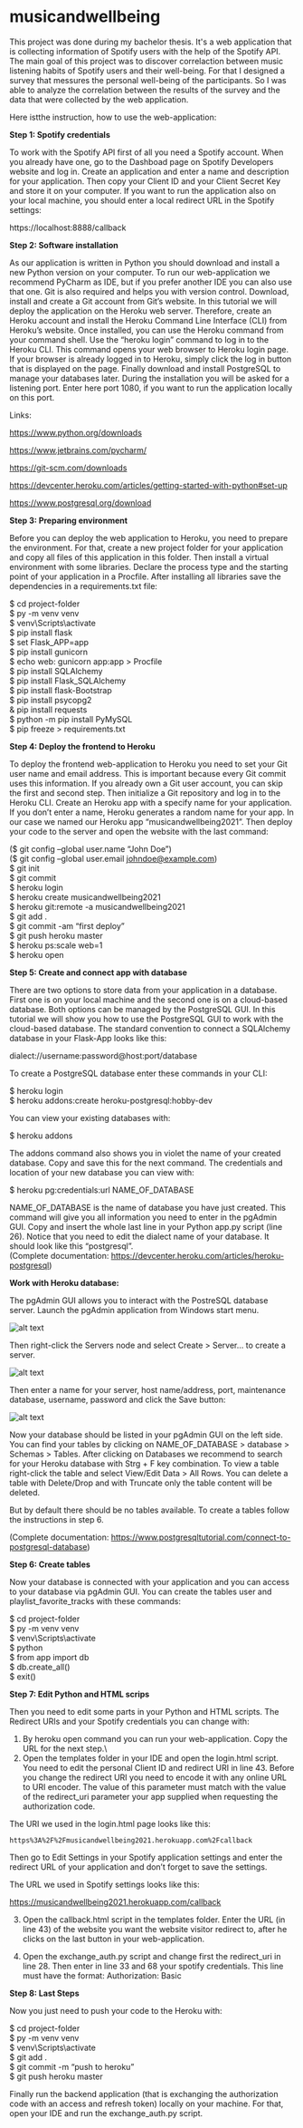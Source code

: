 # musicandwellbeing
This project was done during my bachelor thesis. It's a web application that is collecting information of Spotify users with the help of the Spotify API. The main goal of this project was to discover correlaction between music listening habits of Spotify users and their well-being. For that I designed a survey that messures the personal well-being of the participants. So I was able to analyze the correlation between the results of the survey and the data that were collected by the web application. 

Here istthe instruction, how to use the web-application:

**Step 1: Spotify credentials**

To work with the Spotify API first of all you need a Spotify account. When you already have one, go to the Dashboad page on Spotify Developers website and log in. Create an application and enter a name and description for your application. Then copy your Client ID and your Client Secret Key and store it on your computer.
If you want to run the application also on your local machine, you should enter a local redirect URL in the Spotify settings: 

https://localhost:8888/callback

**Step 2: Software installation**

As our application is written in Python you should download and install a new Python version on your computer. To run our web-application we recommend PyCharm as IDE, but if you prefer another IDE you can also use that one. Git is also required and helps you with version control. Download, install and create a Git account from Git’s website. In this tutorial we will deploy the application on the Heroku web server. Therefore, create an Heroku account and install the Heroku Command Line Interface (CLI) from Heroku’s website. Once installed, you can use the Heroku command from your command shell. Use the “heroku login” command to log in to the Heroku CLI. This command opens your web browser to Heroku login page. If your browser is already logged in to Heroku, simply click the log in button that is displayed on the page. Finally download and install PostgreSQL to manage your databases later. During the installation you will be asked for a listening port. Enter here port 1080, if you want to run the application locally on this port.

Links:

https://www.python.org/downloads

https://www.jetbrains.com/pycharm/

https://git-scm.com/downloads

https://devcenter.heroku.com/articles/getting-started-with-python#set-up

https://www.postgresql.org/download

**Step 3: Preparing environment**

Before you can deploy the web application to Heroku, you need to prepare the environment. For that, create a new project folder for your application and copy all files of this application in this folder. Then install a virtual environment with some libraries. Declare the process type and the starting point of your application in a Procfile. After installing all libraries save the dependencies in a requirements.txt file:

$ cd project-folder\
$ py -m venv venv\
$ venv\Scripts\activate\
$ pip install flask\
$ set Flask_APP=app\
$ pip install gunicorn\
$ echo web: gunicorn app:app > Procfile\
$ pip install SQLAlchemy\
$ pip install Flask_SQLAlchemy\
$ pip install flask-Bootstrap\
$ pip install psycopg2\
& pip install requests\
$ python -m pip install PyMySQL\
$ pip freeze > requirements.txt

**Step 4: Deploy the frontend to Heroku**

To deploy the frontend web-application to Heroku you need to set your Git user name and email address. This is important because every Git commit uses this information. If you already own a Git user account, you can skip the first and second step. Then initialize a Git repository and log in to the Heroku CLI. Create an Heroku app with a specify name for your application. If you don’t enter a name, Heroku generates a random name for your app. In our case we named our Heroku app “musicandwellbeing2021”. Then deploy your code to the server and open the website with the last command:

($ git config –global user.name “John Doe”)\
($ git config –global user.email johndoe@example.com)\
$ git init\
$ git commit\
$ heroku login\
$ heroku create musicandwellbeing2021\
$ heroku git:remote -a musicandwellbeing2021\
$ git add .\
$ git commit -am “first deploy”\
$ git push heroku master\
$ heroku ps:scale web=1\
$ heroku open

**Step 5: Create and connect app with database**

There are two options to store data from your application in a database. First one is on your local machine and the second one is on a cloud-based database. Both options can be managed by the PostgreSQL GUI. In this tutorial we will show you how to use the PostgreSQL GUI to work with the cloud-based database. The standard convention to connect a SQLAlchemy database in your Flask-App looks like this:

dialect://username:password@host:port/database

To create a PostgreSQL database enter these commands in your CLI:

$ heroku login\
$ heroku addons:create heroku-postgresql:hobby-dev

You can view your existing databases with:

$ heroku addons

The addons command also shows you in violet the name of your created database. Copy and save this for the next command. The credentials and location of your new database you can view with:

$ heroku pg:credentials:url NAME_OF_DATABASE

NAME_OF_DATABASE is the name of database you have just created. This command will give you all information you need to enter in the pgAdmin GUI. Copy and insert the whole last line in your Python app.py script (line 26). Notice that you need to edit the dialect name of your database. It should look like this “postgresql”.\
(Complete documentation: https://devcenter.heroku.com/articles/heroku-postgresql)

**Work with Heroku database:**

The pgAdmin GUI allows you to interact with the PostreSQL database server. Launch the pgAdmin application from Windows start menu.

![alt text](https://github.com/DenOez/musicandwellbeing/blob/b0b91533ac012b92be4cc898ad7d7ca4bef25c57/instruction1.jpg)

Then right-click the Servers node and select Create > Server… to create a server.

![alt text](https://github.com/DenOez/musicandwellbeing/blob/b0b91533ac012b92be4cc898ad7d7ca4bef25c57/instruction2.jpg)

Then enter a name for your server, host name/address, port, maintenance database, username, password and click the Save button:

![alt text](https://github.com/DenOez/musicandwellbeing/blob/b0b91533ac012b92be4cc898ad7d7ca4bef25c57/instruction3.jpg)

Now your database should be listed in your pgAdmin GUI on the left side. You can find your tables by clicking on NAME_OF_DATABASE > database > Schemas > Tables. After clicking on Databases we recommend to search for your Heroku database with Strg + F key combination. To view a table right-click the table and select View/Edit Data > All Rows. You can delete a table with Delete/Drop and with Truncate only the table content will be deleted.

But by default there should be no tables available. To create a tables follow the instructions in step 6.

(Complete documentation: https://www.postgresqltutorial.com/connect-to-postgresql-database)

**Step 6: Create tables**

Now your database is connected with your application and you can access to your database via pgAdmin GUI. You can create the tables user and playlist_favorite_tracks with these commands:

$ cd project-folder\
$ py -m venv venv\
$ venv\Scripts\activate\
$ python\
$ from app import db\
$ db.create_all()\
$ exit()

**Step 7: Edit Python and HTML scrips**

Then you need to edit some parts in your Python and HTML scripts. The Redirect URIs and your Spotify credentials you can change with:

1. By heroku open command you can run your web-application. Copy the URL for the next step.\
2. Open the templates folder in your IDE and open the login.html script. You need to edit the personal Client ID and redirect URI in line 43. Before you change the redirect URI you need to encode it with any online URL to URI encoder. The value of this parameter must match with the value of the redirect_uri parameter your app supplied when requesting the authorization code.

The URI we used in the login.html page looks like this:
    
    https%3A%2F%2Fmusicandwellbeing2021.herokuapp.com%2Fcallback
    
Then go to Edit Settings in your Spotify application settings and enter the redirect URL of your application and don’t forget to save the settings.

The URL we used in Spotify settings looks like this:

  https://musicandwellbeing2021.herokuapp.com/callback
  
3. Open the callback.html script in the templates folder. Enter the URL (in line 43) of the website you want the website visitor redirect to, after he clicks on the last button in your web-application.

4. Open the exchange_auth.py script and change first the redirect_uri in line 28. Then enter in line 33 and 68 your spotify credentials. This line must have the format:
Authorization: Basic *<base64 encoded client_id:client_secret>*
  
**Step 8: Last Steps**
    
Now you just need to push your code to the Heroku with:
  
$ cd project-folder\
$ py -m venv venv\
$ venv\Scripts\activate\
$ git add .\
$ git commit -m “push to heroku”\
$ git push heroku master
  
  
Finally run the backend application (that is exchanging the authorization code with an access and refresh token) locally on your machine. For that, open your IDE and run the exchange_auth.py script.
